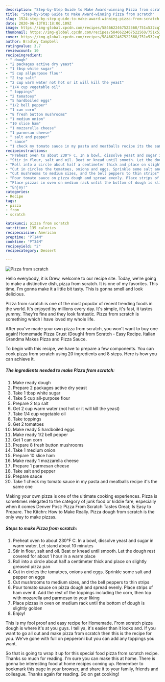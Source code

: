 ```yaml
---
description: "Step-by-Step Guide to Make Award-winning Pizza from scratch"
title: "Step-by-Step Guide to Make Award-winning Pizza from scratch"
slug: 1524-step-by-step-guide-to-make-award-winning-pizza-from-scratch
date: 2020-06-13T01:18:06.109Z
image: https://img-global.cpcdn.com/recipes/5846622467522560/751x532cq70/pizza-from-scratch-recipe-main-photo.jpg
thumbnail: https://img-global.cpcdn.com/recipes/5846622467522560/751x532cq70/pizza-from-scratch-recipe-main-photo.jpg
cover: https://img-global.cpcdn.com/recipes/5846622467522560/751x532cq70/pizza-from-scratch-recipe-main-photo.jpg
author: Bradley Campbell
ratingvalue: 3.7
reviewcount: 10
recipeingredient:
- " dough"
- "2 packages active dry yeast"
- "1 tbsp white sugar"
- "5 cup allpurpose flour"
- "2 tsp salt"
- "2 cup warm water not hot or it will kill the yeast"
- "1/4 cup vegetable oil"
- " toppings"
- "2 tomatoes"
- "5 hardboiled eggs"
- "1/2 bell pepper"
- "1 can corn"
- "8 fresh button mushrooms"
- "1 medium onion"
- "10 slice ham"
- "1 mozzarella cheese"
- "1 parmesan cheese"
- " salt and pepper"
- " sauce"
- "1 check my tomato sauce in my pasta and meatballs recipe its the same one"
recipeinstructions:
- "Preheat oven to about 230°F C. In a bowl, dissolve yeast and sugar in warm water. Let stand about 10 minutes"
- "Stir in flour, salt and oil. Beat or knead until smooth. Let the dough rest covered for about 1 hour in a warm place"
- "Roll into a circle about half a centimeter thick and place on slightly greased pizza pan"
- "Cut in circles the tomatoes, onions and eggs. Sprinkle some salt and pepper on eggs"
- "Cut mushrooms to medium sizes, and the bell peppers to thin strips"
- "Pour tomato sauce on pizza dough and spread evenly. Place strips of ham over it. Add the rest of the toppings including the corn, then top with mozarella and parmesan to your liking"
- "Place pizzas in oven on medium rack until the bottom of dough is slightly golden"
- "Enjoy!"
categories:
- Recipe
tags:
- pizza
- from
- scratch

katakunci: pizza from scratch 
nutrition: 135 calories
recipecuisine: American
preptime: "PT14M"
cooktime: "PT34M"
recipeyield: "2"
recipecategory: Dessert

---
```



![Pizza from scratch](https://img-global.cpcdn.com/recipes/5846622467522560/751x532cq70/pizza-from-scratch-recipe-main-photo.jpg)

Hello everybody, it is Drew, welcome to our recipe site. Today, we're going to make a distinctive dish, pizza from scratch. It is one of my favorites. This time, I'm gonna make it a little bit tasty. This is gonna smell and look delicious.

Pizza from scratch is one of the most popular of recent trending foods in the world. It's enjoyed by millions every day. It's simple, it's fast, it tastes yummy. They're fine and they look fantastic. Pizza from scratch is something which I have loved my whole life.

After you&#39;ve made your own pizza from scratch, you won&#39;t want to buy one again! Homemade Pizza Crust (Dough) from Scratch - Easy Recipe. Italian Grandma Makes Pizza and Pizza Sauce.


To begin with this recipe, we have to prepare a few components. You can cook pizza from scratch using 20 ingredients and 8 steps. Here is how you can achieve it.

<!--inarticleads1-->

##### The ingredients needed to make Pizza from scratch:

1. Make ready  dough
1. Prepare 2 packages active dry yeast
1. Take 1 tbsp white sugar
1. Take 5 cup all-purpose flour
1. Prepare 2 tsp salt
1. Get 2 cup warm water (not hot or it will kill the yeast)
1. Take 1/4 cup vegetable oil
1. Take  toppings
1. Get 2 tomatoes
1. Make ready 5 hardboiled eggs
1. Make ready 1/2 bell pepper
1. Get 1 can corn
1. Prepare 8 fresh button mushrooms
1. Take 1 medium onion
1. Prepare 10 slice ham
1. Make ready 1 mozzarella cheese
1. Prepare 1 parmesan cheese
1. Take  salt and pepper
1. Prepare  sauce
1. Take 1 check my tomato sauce in my pasta and meatballs recipe it&#39;s the same one


Making your own pizza is one of the ultimate cooking experiences. Pizza is sometimes relegated to the category of junk food or kiddie fare, especially when it comes Denver Post: Pizza From Scratch Tastes Great; Is Easy to Prepare. The Kitchn: How to Make Really. Pizza dough from scratch is the only way to make pizzas. 

<!--inarticleads2-->

##### Steps to make Pizza from scratch:

1. Preheat oven to about 230°F C. In a bowl, dissolve yeast and sugar in warm water. Let stand about 10 minutes
1. Stir in flour, salt and oil. Beat or knead until smooth. Let the dough rest covered for about 1 hour in a warm place
1. Roll into a circle about half a centimeter thick and place on slightly greased pizza pan
1. Cut in circles the tomatoes, onions and eggs. Sprinkle some salt and pepper on eggs
1. Cut mushrooms to medium sizes, and the bell peppers to thin strips
1. Pour tomato sauce on pizza dough and spread evenly. Place strips of ham over it. Add the rest of the toppings including the corn, then top with mozarella and parmesan to your liking
1. Place pizzas in oven on medium rack until the bottom of dough is slightly golden
1. Enjoy!


This is my fool proof and easy recipe for Homemade. From scratch pizza dough is where it&#39;s at you guys. I tell ya, it&#39;s easier than it looks and. If you want to go all out and make pizza from scratch then this is the recipe for you. We&#39;ve gone with full on pepperoni but you can add any toppings you want. 

So that is going to wrap it up for this special food pizza from scratch recipe. Thanks so much for reading. I'm sure you can make this at home. There is gonna be interesting food at home recipes coming up. Remember to bookmark this page in your browser, and share it to your family, friends and colleague. Thanks again for reading. Go on get cooking!
